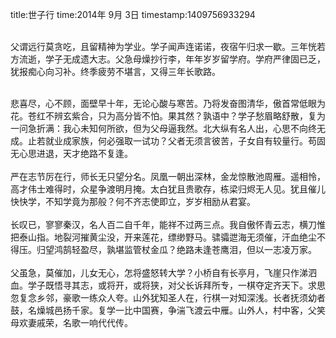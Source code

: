 title:世子行
time:2014年 9月 3日
timestamp:1409756933294

<span style="white-space:pre;"   >	</span>父谓远行莫贪吃，且留精神为学业。学子闻声连诺诺，夜宿午归求一歇。三年恍若方流逝，学子无成遗大志。父急母燥抄行李，年年岁岁留学府。学府严律固已乏，犹报痴心向习补。终季疲劳不堪言，又得三年长歌路。<wbr><div><span style="white-space:pre;"   >	</span>悲喜尽，心不顾，面壁早十年，无论心酸与寒苦。乃将发奋图清华，傲首常低眼为花。苍红不辨玄紫合，只为高分皆不怕。果其然？孰语中？学子愁眉略舒散，复为一问急折满：我心未知何所欲，但为父母逼我然。北大纵有名人出，心思不向终无成。止若就业成家族，何必强取一试功？父者无须言彼苦，子女自有较量行。苟固无心思进退，天才绝路不复逢。</div><div><span style="white-space:pre;"   >	</span>严在志节厉在行，师长无只望分名。凤凰一朝出深林，金龙惊散池周雁。遥相怜，高才伟士难得时，众星争渡明月掩。太白犹且贵歌存，栋梁归烬无人见。犹且催儿快快学，不知学竟为那般？何不齐志使即立，岁岁相励从君宴。</div><div><span style="white-space:pre;"   >	</span>长叹已，寥寥秦汉，名人百二自千年，能祥不过两三点。我自傲怀青云志，横刀惟把泰山指。地裂河摧黄尘没，开来莲花，缥缈野马。骕骦迣海无须催，汗血绝尘不得压。归望鸿鹄轻盈尽，孰堪监管杖金瓜？绝路未逢苍鹰泪，但以一志凌万家。</div><div><span style="white-space:pre;"   >	</span>父虽急，莫催加，儿女无心，怎将盛怒转大学？小桥自有长亭月，飞崖只作涕泗血。学子既悟寻其志，或将开，或将狭，对父长诉拜所专，一棋夺定齐天下。求思忽复念乡邻，豪歌一练众人夸。山外犹知圣人在，行棋一对知深浅。长者抚须幼者鼓，名燥城邑扬千家。复学一比中国赛，争湍飞渡云中雁。山外人，村中客，父笑母欢妻戚荣，名歌一响代代传。</div>